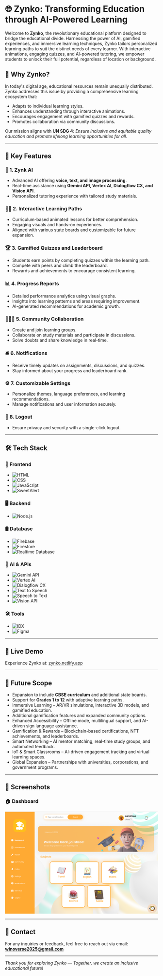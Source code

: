 # 🌐 **Zynko: Transforming Education through AI-Powered Learning**

Welcome to **Zynko**, the revolutionary educational platform designed to bridge the educational divide. Harnessing the power of AI, gamified experiences, and immersive learning techniques, Zynko tailors personalized learning paths to suit the distinct needs of every learner. With interactive animations, engaging quizzes, and AI-powered tutoring, we empower students to unlock their full potential, regardless of location or background.

## 🚀 **Why Zynko?**

In today's digital age, educational resources remain unequally distributed. Zynko addresses this issue by providing a comprehensive learning ecosystem that:
- Adapts to individual learning styles.
- Enhances understanding through interactive animations.
- Encourages engagement with gamified quizzes and rewards.
- Promotes collaboration via community discussions.

Our mission aligns with **UN SDG 4**: *Ensure inclusive and equitable quality education and promote lifelong learning opportunities for all.*

---

## 🌟 **Key Features**

### 🔎 **1. Zynk AI**
- Advanced AI offering **voice, text, and image processing**.
- Real-time assistance using **Gemini API, Vertex AI, Dialogflow CX, and Vision API**.
- Personalized tutoring experience with tailored study materials.

### 🧑‍🎓 **2. Interactive Learning Paths**
- Curriculum-based animated lessons for better comprehension.
- Engaging visuals and hands-on experiences.
- Aligned with various state boards and customizable for future expansion.

### 🏆 **3. Gamified Quizzes and Leaderboard**
- Students earn points by completing quizzes within the learning path.
- Compete with peers and climb the leaderboard.
- Rewards and achievements to encourage consistent learning.

### 📊 **4. Progress Reports**
- Detailed performance analytics using visual graphs.
- Insights into learning patterns and areas requiring improvement.
- AI-generated recommendations for academic growth.

### 🧑‍🤝‍🧑 **5. Community Collaboration**
- Create and join learning groups.
- Collaborate on study materials and participate in discussions.
- Solve doubts and share knowledge in real-time.

### 🛎️ **6. Notifications**
- Receive timely updates on assignments, discussions, and quizzes.
- Stay informed about your progress and leaderboard rank.

### ⚙️ **7. Customizable Settings**
- Personalize themes, language preferences, and learning recommendations.
- Manage notifications and user information securely.

### 🔐 **8. Logout**
- Ensure privacy and security with a single-click logout.

---

## 🛠️ **Tech Stack**

### 📌 **Frontend**
- ![HTML](https://img.shields.io/badge/HTML-E34F26?style=for-the-badge&logo=html5&logoColor=white)
- ![CSS](https://img.shields.io/badge/CSS-1572B6?style=for-the-badge&logo=css3&logoColor=white)
- ![JavaScript](https://img.shields.io/badge/JavaScript-F7DF1E?style=for-the-badge&logo=javascript&logoColor=black)
- ![SweetAlert](https://img.shields.io/badge/SweetAlert-FFB900?style=for-the-badge)

### 🖥️ **Backend**
- ![Node.js](https://img.shields.io/badge/Node.js-339933?style=for-the-badge&logo=nodedotjs&logoColor=white)

### 🛢️ **Database**
- ![Firebase](https://img.shields.io/badge/Firebase-FFCA28?style=for-the-badge&logo=firebase&logoColor=white)
- ![Firestore](https://img.shields.io/badge/Firestore-FFA000?style=for-the-badge&logo=firebase&logoColor=white)
- ![Realtime Database](https://img.shields.io/badge/Realtime%20Database-FFCA28?style=for-the-badge&logo=firebase&logoColor=white)

### 🤖 **AI & APIs**
- ![Gemini API](https://img.shields.io/badge/Gemini%20API-4285F4?style=for-the-badge)
- ![Vertex AI](https://img.shields.io/badge/Vertex%20AI-34A853?style=for-the-badge)
- ![Dialogflow CX](https://img.shields.io/badge/Dialogflow%20CX-FF9800?style=for-the-badge&logo=dialogflow&logoColor=white)
- ![Text to Speech](https://img.shields.io/badge/Text%20to%20Speech-4285F4?style=for-the-badge)
- ![Speech to Text](https://img.shields.io/badge/Speech%20to%20Text-4285F4?style=for-the-badge)
- ![Vision API](https://img.shields.io/badge/Vision%20API-34A853?style=for-the-badge)

### 🛠️ **Tools**
- ![IDX](https://img.shields.io/badge/Google%20IDX-4285F4?style=for-the-badge&logo=google)
- ![Figma](https://img.shields.io/badge/Figma-F24E1E?style=for-the-badge&logo=figma&logoColor=white)

---

## 🚀 **Live Demo**

Experience Zynko at: [zynko.netlify.app](https://zynko.netlify.app)

---

## 🔎 **Future Scope**

- Expansion to include **CBSE curriculum** and additional state boards.
- Support for **Grades 1 to 12** with adaptive learning paths.
- Immersive Learning – AR/VR simulations, interactive 3D models, and gamified education.
- Additional gamification features and expanded community options.
- Enhanced Accessibility – Offline mode, multilingual support, and AI-driven sign language assistance.
- Gamification & Rewards – Blockchain-based certifications, NFT achievements, and leaderboards.
- Smart Networking – AI mentor matching, real-time study groups, and automated feedback.
- IoT & Smart Classrooms – AI-driven engagement tracking and virtual learning spaces.
- Global Expansion – Partnerships with universities, corporations, and government programs.

---

## 📸 **Screenshots**

### 🏠 **Dashboard**
![Dashboard](./img/dashboard.png)

---

## 📧 **Contact**

For any inquiries or feedback, feel free to reach out via email: **winoverse2025@gmail.com**

---

*Thank you for exploring Zynko — Together, we create an inclusive educational future!*

